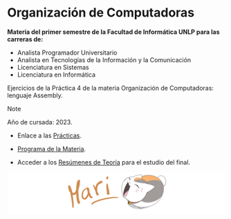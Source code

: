 # Organización de Computadoras

**Materia del primer semestre de la Facultad de Informática UNLP para las carreras de:**

* Analista Programador Universitario
* Analista en Tecnologías de la Información y la Comunicación
* Licenciatura en Sistemas
* Licenciatura en Informática

Ejercicios de la Práctica 4 de la materia Organización de Computadoras: lenguaje Assembly.

>[!NOTE]
>Año de cursada: 2023.
>
>* Enlace a las [Prácticas](https://drive.google.com/drive/folders/1ye9uVHb3m_KLyOS9YoQaESqcbVLVao7A?usp=sharing).
>
>* [Programa de la Materia](https://drive.google.com/file/d/1peH9X8j_mewUrT7EL_1aOnB2-wJQI_Wg/view?usp=sharing).
>
>* Acceder a los [Resúmenes de Teoría](https://drive.google.com/file/d/1X9rbwQshPuZHU6X-fODS4OMedlEIMUqQ/view?usp=sharing) para el estudio del final.


<p><img align="center" src="https://github.com/Marimari2342/Marimari2342/blob/main/firmagith.png" alt="marigit"/></p>

